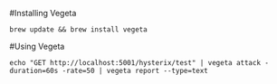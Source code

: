 #Installing Vegeta

````
brew update && brew install vegeta
````

#Using Vegeta
````
echo "GET http://localhost:5001/hysterix/test" | vegeta attack -duration=60s -rate=50 | vegeta report --type=text
````
